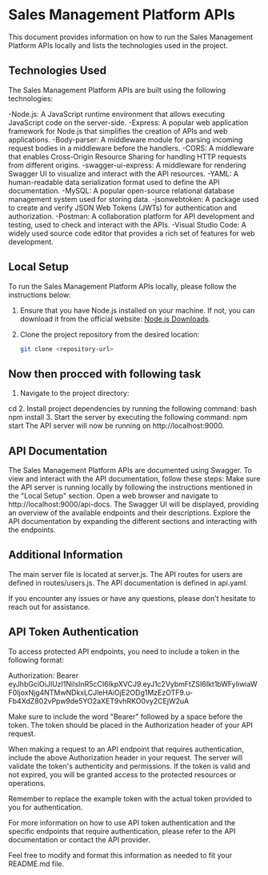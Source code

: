# Sales Management Platform APIs

This document provides information on how to run the Sales Management Platform APIs locally and lists the technologies used in the project.

## Technologies Used

The Sales Management Platform APIs are built using the following technologies:

-Node.js: A JavaScript runtime environment that allows executing JavaScript code on the server-side.
-Express: A popular web application framework for Node.js that simplifies the creation of APIs and web applications.
-Body-parser: A middleware module for parsing incoming request bodies in a middleware before the handlers.
-CORS: A middleware that enables Cross-Origin Resource Sharing for handling HTTP requests from different origins.
-swagger-ui-express: A middleware for rendering Swagger UI to visualize and interact with the API resources.
-YAML: A human-readable data serialization format used to define the API documentation.
-MySQL: A popular open-source relational database management system used for storing data.
-jsonwebtoken: A package used to create and verify JSON Web Tokens (JWTs) for authentication and authorization.
-Postman: A collaboration platform for API development and testing, used to check and interact with the APIs.
-Visual Studio Code: A widely used source code editor that provides a rich set of features for web development.

## Local Setup

To run the Sales Management Platform APIs locally, please follow the instructions below:

1. Ensure that you have Node.js installed on your machine. If not, you can download it from the official website: [Node.js Downloads](https://nodejs.org/en/download/).

2. Clone the project repository from the desired location:

   ```bash
   git clone <repository-url>


## Now then procced with following task


1. Navigate to the project directory:

cd <project-directory>
2. Install project dependencies by running the following command:
bash
npm install
3. Start the server by executing the following command:
npm start
The API server will now be running on http://localhost:9000.

## API Documentation
The Sales Management Platform APIs are documented using Swagger. To view and interact with the API documentation, follow these steps:
Make sure the API server is running locally by following the instructions mentioned in the "Local Setup" section.
Open a web browser and navigate to http://localhost:9000/api-docs.
The Swagger UI will be displayed, providing an overview of the available endpoints and their descriptions.
Explore the API documentation by expanding the different sections and interacting with the endpoints.

## Additional Information
The main server file is located at server.js.
The API routes for users are defined in routes/users.js.
The API documentation is defined in api.yaml.

If you encounter any issues or have any questions, please don't hesitate to reach out for assistance.



## API Token Authentication
To access protected API endpoints, you need to include a token in the following format:

Authorization: Bearer eyJhbGciOiJIUzI1NiIsInR5cCI6IkpXVCJ9.eyJ1c2VybmFtZSI6Ikt1bWFyIiwiaWF0IjoxNjg4NTMwNDkxLCJleHAiOjE2ODg1MzEzOTF9.u-Fb4XdZ802vPpw9de5YO2aXET9vhRKO0vy2CEjW2uA

Make sure to include the word "Bearer" followed by a space before the token. The token should be placed in the Authorization header of your API request.

When making a request to an API endpoint that requires authentication, include the above Authorization header in your request. The server will validate the token's authenticity and permissions. If the token is valid and not expired, you will be granted access to the protected resources or operations.

Remember to replace the example token with the actual token provided to you for authentication.

For more information on how to use API token authentication and the specific endpoints that require authentication, please refer to the API documentation or contact the API provider.

Feel free to modify and format this information as needed to fit your README.md file.






